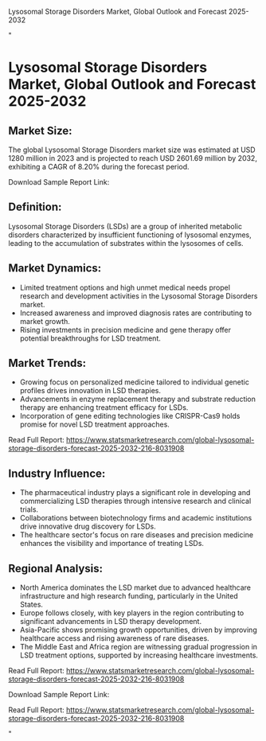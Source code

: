 Lysosomal Storage Disorders Market, Global Outlook and Forecast 2025-2032


"<h1>Lysosomal Storage Disorders Market, Global Outlook and Forecast 2025-2032</h1>

<h2>Market Size:</h2>
<p>The global Lysosomal Storage Disorders market size was estimated at USD 1280 million in 2023 and is projected to reach USD 2601.69 million by 2032, exhibiting a CAGR of 8.20% during the forecast period.</p>
<p>Download Sample Report Link: <a href=''></a></p>

<h2>Definition:</h2>
<p>Lysosomal Storage Disorders (LSDs) are a group of inherited metabolic disorders characterized by insufficient functioning of lysosomal enzymes, leading to the accumulation of substrates within the lysosomes of cells.</p>

<h2>Market Dynamics:</h2>
<ul>
    <li>Limited treatment options and high unmet medical needs propel research and development activities in the Lysosomal Storage Disorders market.</li>
    <li>Increased awareness and improved diagnosis rates are contributing to market growth.</li>
    <li>Rising investments in precision medicine and gene therapy offer potential breakthroughs for LSD treatment.</li>
</ul>

<h2>Market Trends:</h2>
<ul>
    <li>Growing focus on personalized medicine tailored to individual genetic profiles drives innovation in LSD therapies.</li>
    <li>Advancements in enzyme replacement therapy and substrate reduction therapy are enhancing treatment efficacy for LSDs.</li>
    <li>Incorporation of gene editing technologies like CRISPR-Cas9 holds promise for novel LSD treatment approaches.</li>
</ul>
<p>Read Full Report: <a href='https://www.statsmarketresearch.com/global-lysosomal-storage-disorders-forecast-2025-2032-216-8031908'>https://www.statsmarketresearch.com/global-lysosomal-storage-disorders-forecast-2025-2032-216-8031908</a></p>

<h2>Industry Influence:</h2>
<ul>
    <li>The pharmaceutical industry plays a significant role in developing and commercializing LSD therapies through intensive research and clinical trials.</li>
    <li>Collaborations between biotechnology firms and academic institutions drive innovative drug discovery for LSDs.</li>
    <li>The healthcare sector's focus on rare diseases and precision medicine enhances the visibility and importance of treating LSDs.</li>
</ul>

<h2>Regional Analysis:</h2>
<ul>
    <li>North America dominates the LSD market due to advanced healthcare infrastructure and high research funding, particularly in the United States.</li>
    <li>Europe follows closely, with key players in the region contributing to significant advancements in LSD therapy development.</li>
    <li>Asia-Pacific shows promising growth opportunities, driven by improving healthcare access and rising awareness of rare diseases.</li>
    <li>The Middle East and Africa region are witnessing gradual progression in LSD treatment options, supported by increasing healthcare investments.</li>
</ul>
<p>Read Full Report: <a href='https://www.statsmarketresearch.com/global-lysosomal-storage-disorders-forecast-2025-2032-216-8031908'>https://www.statsmarketresearch.com/global-lysosomal-storage-disorders-forecast-2025-2032-216-8031908</a></p>

<p>Download Sample Report Link: <a href=''></a></p>
<p>Read Full Report: <a href='https://www.statsmarketresearch.com/global-lysosomal-storage-disorders-forecast-2025-2032-216-8031908'>https://www.statsmarketresearch.com/global-lysosomal-storage-disorders-forecast-2025-2032-216-8031908</a></p>"
